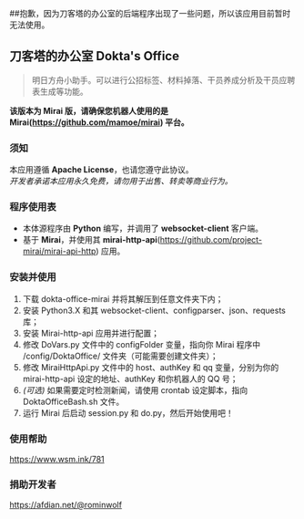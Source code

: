 ##抱歉，因为刀客塔的办公室的后端程序出现了一些问题，所以该应用目前暂时无法使用。

## 刀客塔的办公室 Dokta's Office
> 明日方舟小助手。可以进行公招标签、材料掉落、干员养成分析及干员应聘表生成等功能。

**该版本为 Mirai 版，请确保您机器人使用的是 Mirai(https://github.com/mamoe/mirai) 平台。**  

### 须知
本应用遵循 **Apache License**，也请您遵守此协议。  
*开发者承诺本应用永久免费，请勿用于出售、转卖等商业行为。*

### 程序使用表
 - 本体源程序由 **Python** 编写，并调用了 **websocket-client** 客户端。
 - 基于 **Mirai**，并使用其 **mirai-http-api**(https://github.com/project-mirai/mirai-api-http) 应用。
 
### 安装并使用
 1. 下载 dokta-office-mirai 并将其解压到任意文件夹下内；
 2. 安装 Python3.X 和其 websocket-client、configparser、json、requests 库；
 3. 安装 Mirai-http-api 应用并进行配置；
 4. 修改 DoVars.py 文件中的 configFolder 变量，指向你 Mirai 程序中 /config/DoktaOffice/ 文件夹（可能需要创建文件夹）；
 5. 修改 MiraiHttpApi.py 文件中的 host、authKey 和 qq 变量，分别为你的 mirai-http-api 设定的地址、authKey 和你机器人的 QQ 号；
 6. *(可选)* 如果需要定时检测新闻，请使用 crontab 设定脚本，指向 DoktaOfficeBash.sh 文件。
 7. 运行 Mirai 后启动 session.py 和 do.py，然后开始使用吧！

### 使用帮助
https://www.wsm.ink/781

### 捐助开发者
https://afdian.net/@rominwolf
